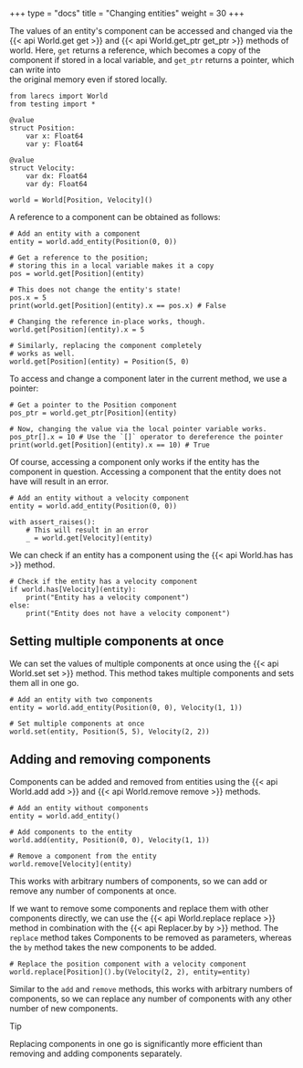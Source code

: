 +++
type = "docs"
title = "Changing entities"
weight = 30
+++

The values of an entity's component can be 
accessed and changed via the {{< api World.get get >}} 
and {{< api World.get_ptr get_ptr >}}
methods of world. Here, `get` returns a reference, 
which becomes a copy of the component if stored in a local variable,
and `get_ptr` returns a pointer, which can write into  
the original memory even if stored locally.

```mojo {doctest="guide_change_entities" global=true hide=true}
from larecs import World
from testing import *

@value
struct Position:
    var x: Float64
    var y: Float64

@value
struct Velocity:
    var dx: Float64
    var dy: Float64
```

```mojo {doctest="guide_change_entities" hide=true}
world = World[Position, Velocity]()
```

A reference to a component can be obtained 
as follows:

```mojo {doctest="guide_change_entities"}
# Add an entity with a component
entity = world.add_entity(Position(0, 0))

# Get a reference to the position;
# storing this in a local variable makes it a copy
pos = world.get[Position](entity)

# This does not change the entity's state!
pos.x = 5 
print(world.get[Position](entity).x == pos.x) # False

# Changing the reference in-place works, though.
world.get[Position](entity).x = 5

# Similarly, replacing the component completely 
# works as well.
world.get[Position](entity) = Position(5, 0)
```

To access and change a component later in 
the current method, we use a pointer:

```mojo {doctest="guide_change_entities"}
# Get a pointer to the Position component
pos_ptr = world.get_ptr[Position](entity)

# Now, changing the value via the local pointer variable works.
pos_ptr[].x = 10 # Use the `[]` operator to dereference the pointer
print(world.get[Position](entity).x == 10) # True
```

Of course, accessing a component only works if the entity has
the component in question. Accessing a component 
that the entity does not have will result in an error.

```mojo {doctest="guide_change_entities"}
# Add an entity without a velocity component
entity = world.add_entity(Position(0, 0))

with assert_raises():
    # This will result in an error
    _ = world.get[Velocity](entity)
```

We can check if an entity has a component using the 
{{< api World.has has >}} method. 

```mojo {doctest="guide_change_entities"}
# Check if the entity has a velocity component
if world.has[Velocity](entity):
    print("Entity has a velocity component")
else:
    print("Entity does not have a velocity component")
```

## Setting multiple components at once

We can set the values of multiple components at once 
using the {{< api World.set set >}}
method. This method takes multiple components and sets them 
all in one go.

```mojo {doctest="guide_change_entities"}
# Add an entity with two components
entity = world.add_entity(Position(0, 0), Velocity(1, 1))

# Set multiple components at once
world.set(entity, Position(5, 5), Velocity(2, 2))
```

## Adding and removing components

Components can be added and removed from entities using the 
{{< api World.add add >}} and {{< api World.remove remove >}} methods.

```mojo {doctest="guide_change_entities"}
# Add an entity without components
entity = world.add_entity()

# Add components to the entity
world.add(entity, Position(0, 0), Velocity(1, 1))

# Remove a component from the entity
world.remove[Velocity](entity)
```

This works with arbitrary numbers of components, so we can add or remove
any number of components at once.


If we want to remove some components and replace 
them with other components directly, we can use the 
{{< api World.replace replace >}} method in combination with the 
{{< api Replacer.by by >}} method. The `replace` method takes 
Components to be removed as parameters, whereas the `by` method
takes the new components to be added. 

```mojo {doctest="guide_change_entities"}
# Replace the position component with a velocity component
world.replace[Position]().by(Velocity(2, 2), entity=entity)
```

Similar to the `add` and `remove` 
methods, this works with arbitrary numbers of
components, so we can replace any number of components with
any other number of new components.

> [!Tip]
> Replacing components in one go is significantly 
> more efficient than removing and adding components separately. 

